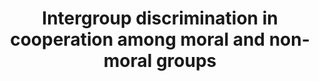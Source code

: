 ---
title: "Intergroup discrimination in cooperation among moral and non-moral groups"
collection: publications
permalink: /publication/imada_etal_2021_lebs.pdf
paperurl: '/files/Imada et al. (2021) LEBS.pdf'
link: 'https://doi.org/10.5178/LEBS.2021.86'
citation: '<u>*Imada, H.</u>, Codd, D., & Liu, D. (2021). Intergroup discrimination in cooperation among moral and non-moral groups. <em>Letters on Evolutionary Behavioral Science</em>, 12(1), 28-33. https://doi.org/10.5178/LEBS.2021.86'
---